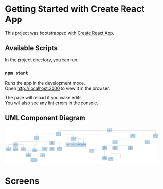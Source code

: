# Getting Started with Create React App

This project was bootstrapped with [Create React App](https://github.com/facebook/create-react-app).

## Available Scripts

In the project directory, you can run:

### `npm start`

Runs the app in the development mode.\
Open [http://localhost:3000](http://localhost:3000) to view it in the browser.

The page will reload if you make edits.\
You will also see any lint errors in the console.

## UML Component Diagram
![alt text](https://github.com/DurumluEmrullah/hrms-frontend/blob/master/img/Blank%20diagram.jpeg)

# Screens


